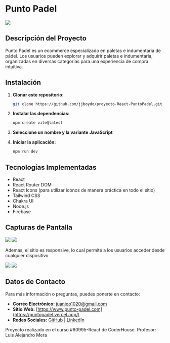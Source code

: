 # Punto Padel

![](/img/logo-no-background.png)

## Descripción del Proyecto

Punto Padel es un ecommerce especializado en paletas e indumentaria de pádel. Los usuarios pueden explorar y adquirir paletas e indumentaria, organizadas en diversas categorías para una experiencia de compra intuitiva.

## Instalación

1. **Clonar este repositorio:**

   ```bash
   git clone https://github.com/jjboydo/proyecto-React-PuntoPadel.git

2. **Instalar las dependencias:**

   ```bash
   npm create vite@latest
   ```

3. **Seleccione un nombre y la variante JavaScript**


4. **Iniciar la aplicación:**

   ```bash
   npm run dev
   ```

## Tecnologías Implementadas

- React
- React Router DOM
- React Icons (para utilizar iconos de manera práctica en todo el sitio)
- Tailwind CSS
- Chakra UI
- Node.js
- Firebase

## Capturas de Pantalla

![](/padel-app/public/img/Captura1.png)
![](/padel-app/public/img/Captura2.png)

Además, el sitio es responsive, lo cual permite a los usuarios acceder desde cualquier dispositivo

![](/padel-app/public/img/Captura4.png)
![](/padel-app/public/img/Captura3.png)

## Datos de Contacto

Para más información o preguntas, puedes ponerte en contacto:

- **Correo Electrónico:** [juanjoo1020@gmail.com](mailto:juanjoo1020@gmail.com)
- **Sitio Web:** [https://www.punto-padel.com](https://puntopadel.vercel.app/)
- **Redes Sociales:** [GitHub](https://github.com/jjboydo) | [LinkedIn](https://www.linkedin.com/in/juan-jos%C3%A9-boydo-a8a55024a/)

Proyecto realizado en el curso #60995-React de CoderHouse.
Profesor: Luis Alejandro Mera
